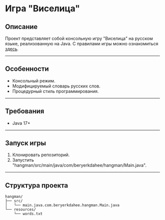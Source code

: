 # Игра "Виселица"
## Описание
Проект представляет собой консольную игру "Виселица" на русском языке, реализованную на Java. С правилами игры можно ознакомиться [здесь](https://ru.wikipedia.org/wiki/%D0%92%D0%B8%D1%81%D0%B5%D0%BB%D0%B8%D1%86%D0%B0_%28%D0%B8%D0%B3%D1%80%D0%B0%29).

---

## Особенности
- Консольный режим.
- Модифицируемый словарь русских слов.
- Процедурный стиль программирования.

---

## Требования
- Java 17+

---

## Запуск игры
1. Клонировать репозиторий.
2. Запустить "hangman/src/main/java/com/beryerkdahee/hangman/Main.java".

---

## Структура проекта
```
hangman/
├── src/
│   └── main.java.com.beryerkdahee.hangman.Main.java
└── resources/
    └── words.txt
```